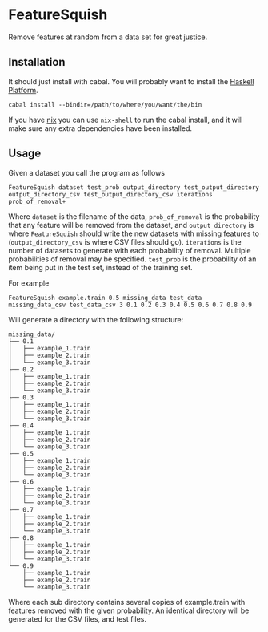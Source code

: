 FeatureSquish
=============

Remove features at random from a data set for great justice.

Installation
------------

It should just install with cabal. You will probably want to install
the [Haskell Platform](https://www.haskell.org/platform/).

    cabal install --bindir=/path/to/where/you/want/the/bin

If you have [nix](http://nixos.org/nix/) you can use `nix-shell` to
run the cabal install, and it will make sure any extra dependencies
have been installed.

Usage
-----

Given a dataset you call the program as follows

    FeatureSquish dataset test_prob output_directory test_output_directory output_directory_csv test_output_directory_csv iterations prob_of_removal+

Where `dataset` is the filename of the data, `prob_of_removal` is the
probability that any feature will be removed from the dataset, and
`output_directory` is where `FeatureSquish` should write the new
datasets with missing features to (`output_directory_csv` is where CSV
files should go). `iterations` is the number of datasets to generate
with each probability of removal. Multiple probabilities of removal
may be specified. `test_prob` is the probability of an item being put
in the test set, instead of the training set.

For example

    FeatureSquish example.train 0.5 missing_data test_data missing_data_csv test_data_csv 3 0.1 0.2 0.3 0.4 0.5 0.6 0.7 0.8 0.9

Will generate a directory with the following structure:

    missing_data/
    ├── 0.1
    │   ├── example_1.train
    │   ├── example_2.train
    │   └── example_3.train
    ├── 0.2
    │   ├── example_1.train
    │   ├── example_2.train
    │   └── example_3.train
    ├── 0.3
    │   ├── example_1.train
    │   ├── example_2.train
    │   └── example_3.train
    ├── 0.4
    │   ├── example_1.train
    │   ├── example_2.train
    │   └── example_3.train
    ├── 0.5
    │   ├── example_1.train
    │   ├── example_2.train
    │   └── example_3.train
    ├── 0.6
    │   ├── example_1.train
    │   ├── example_2.train
    │   └── example_3.train
    ├── 0.7
    │   ├── example_1.train
    │   ├── example_2.train
    │   └── example_3.train
    ├── 0.8
    │   ├── example_1.train
    │   ├── example_2.train
    │   └── example_3.train
    └── 0.9
        ├── example_1.train
        ├── example_2.train
        └── example_3.train

Where each sub directory contains several copies of example.train with features removed with the given probability. An identical directory will be generated for the CSV files, and test files.

